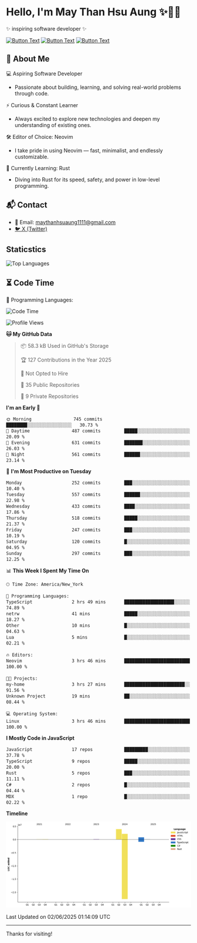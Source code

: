 # Hello, I'm May Than Hsu Aung ✨👱‍♀️
✨ inspiring software developer ✨

[![Button Text](https://img.shields.io/badge/Linked%20In-blue?style=for-the-badge)](https://www.linkedin.com/in/maythanhsu/)
[![Button Text](https://img.shields.io/badge/My%20Portfolio-pink?style=for-the-badge)](https://mayshecodes.vercel.app)
[![Button Text](https://img.shields.io/badge/Github-black?style=for-the-badge)](https://github.com/maythanhsuaung0-0)

## 👋 About Me

  💻 Aspiring Software Developer
  - Passionate about building, learning, and solving real-world problems through code.

  ⚡ Curious & Constant Learner
  - Always excited to explore new technologies and deepen my understanding of existing ones.

  🛠️ Editor of Choice: Neovim
  - I take pride in using Neovim — fast, minimalist, and endlessly customizable.

  🦀 Currently Learning: Rust
  - Diving into Rust for its speed, safety, and power in low-level programming.
    
## 📬 Contact
- 📧 Email: maythanhsuaung1111@gmail.com
- [🐦 X (Twitter)](https://x.com/@shizuko042k)
  
## Staticstics

![Top Languages](https://github-readme-stats.vercel.app/api/top-langs/?username=maythanhsuaung0-0&layout=compact&theme=tokyonight)

## ⏳ Code Time


💬 Programming Languages: 
<!--START_SECTION:waka-->
![Code Time](http://img.shields.io/badge/Code%20Time-159%20hrs%206%20mins-blue)

![Profile Views](http://img.shields.io/badge/Profile%20Views-136-blue)

**🐱 My GitHub Data** 

> 📦 58.3 kB Used in GitHub's Storage 
 > 
> 🏆 127 Contributions in the Year 2025
 > 
> 🚫 Not Opted to Hire
 > 
> 📜 35 Public Repositories 
 > 
> 🔑 9 Private Repositories 
 > 
**I'm an Early 🐤** 

```text
🌞 Morning                745 commits         ████████░░░░░░░░░░░░░░░░░   30.73 % 
🌆 Daytime                487 commits         █████░░░░░░░░░░░░░░░░░░░░   20.09 % 
🌃 Evening                631 commits         ███████░░░░░░░░░░░░░░░░░░   26.03 % 
🌙 Night                  561 commits         ██████░░░░░░░░░░░░░░░░░░░   23.14 % 
```
📅 **I'm Most Productive on Tuesday** 

```text
Monday                   252 commits         ███░░░░░░░░░░░░░░░░░░░░░░   10.40 % 
Tuesday                  557 commits         ██████░░░░░░░░░░░░░░░░░░░   22.98 % 
Wednesday                433 commits         ████░░░░░░░░░░░░░░░░░░░░░   17.86 % 
Thursday                 518 commits         █████░░░░░░░░░░░░░░░░░░░░   21.37 % 
Friday                   247 commits         ███░░░░░░░░░░░░░░░░░░░░░░   10.19 % 
Saturday                 120 commits         █░░░░░░░░░░░░░░░░░░░░░░░░   04.95 % 
Sunday                   297 commits         ███░░░░░░░░░░░░░░░░░░░░░░   12.25 % 
```


📊 **This Week I Spent My Time On** 

```text
🕑︎ Time Zone: America/New_York

💬 Programming Languages: 
TypeScript               2 hrs 49 mins       ███████████████████░░░░░░   74.89 % 
netrw                    41 mins             █████░░░░░░░░░░░░░░░░░░░░   18.27 % 
Other                    10 mins             █░░░░░░░░░░░░░░░░░░░░░░░░   04.63 % 
Lua                      5 mins              █░░░░░░░░░░░░░░░░░░░░░░░░   02.21 % 

🔥 Editors: 
Neovim                   3 hrs 46 mins       █████████████████████████   100.00 % 

🐱‍💻 Projects: 
my-home                  3 hrs 27 mins       ███████████████████████░░   91.56 % 
Unknown Project          19 mins             ██░░░░░░░░░░░░░░░░░░░░░░░   08.44 % 

💻 Operating System: 
Linux                    3 hrs 46 mins       █████████████████████████   100.00 % 
```

**I Mostly Code in JavaScript** 

```text
JavaScript               17 repos            █████████░░░░░░░░░░░░░░░░   37.78 % 
TypeScript               9 repos             █████░░░░░░░░░░░░░░░░░░░░   20.00 % 
Rust                     5 repos             ███░░░░░░░░░░░░░░░░░░░░░░   11.11 % 
C#                       2 repos             █░░░░░░░░░░░░░░░░░░░░░░░░   04.44 % 
MDX                      1 repo              █░░░░░░░░░░░░░░░░░░░░░░░░   02.22 % 
```



**Timeline**

![Lines of Code chart](https://raw.githubusercontent.com/maythanhsuaung0-0/maythanhsuaung0-0/main/assets/bar_graph.png)


 Last Updated on 02/06/2025 01:14:09 UTC
<!--END_SECTION:waka-->


-----

Thanks for visiting!
